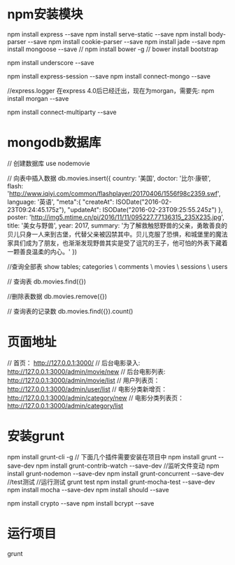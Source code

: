 # npm安装模块
npm install express --save
npm install serve-static --save
npm install body-parser --save
npm install cookie-parser --save
npm install jade --save
npm install mongoose --save
// npm install bower -g
// bower install bootstrap

npm install underscore --save

npm install express-session --save
npm install connect-mongo --save

//express.logger 在express 4.0后已经迁出，现在为morgan，需要先:
npm install morgan --save

npm install connect-multiparty --save

# mongodb数据库
// 创建数据库 
use nodemovie 

// 向表中插入数据
db.movies.insert({
country: '美国',
doctor: '比尔·康顿',
flash: 'http://www.iqiyi.com/common/flashplayer/20170406/1556f98c2359.swf',
language: '英语',
"meta":{
	"createAt": ISODate("2016-02-23T09:24:45.175z"),
	"updateAt": ISODate("2016-02-23T09:25:55.245z")
},
poster: 'http://img5.mtime.cn/pi/2016/11/11/095227.77136315_235X235.jpg',
title: '美女与野兽',
year: 2017,
summary: '为了解救触怒野兽的父亲，勇敢善良的贝儿只身一人来到古堡，代替父亲被囚禁其中。贝儿克服了恐惧，和城堡里的魔法家具们成为了朋友，也渐渐发现野兽其实是受了诅咒的王子，他可怕的外表下藏着一颗善良温柔的内心。'
})

//查询全部表
show tables;
categories \ comments \ movies \ sessions \ users

// 查询表
db.movies.find({})

//删除表数据
db.movies.remove({})

// 查询表的记录数
db.movies.find({}).count()

# 页面地址
// 首页： http://127.0.0.1:3000/
// 后台电影录入:  http://127.0.0.1:3000/admin/movie/new
// 后台电影列表:  http://127.0.0.1:3000/admin/movie/list
// 用户列表页： http://127.0.0.1:3000/admin/user/list
// 电影分类新增页：http://127.0.0.1:3000/admin/category/new
// 电影分类列表页：http://127.0.0.1:3000/admin/category/list

# 安装grunt
npm install grunt-cli -g
// 下面几个插件需要安装在项目中
npm install grunt --save-dev 
npm install grunt-contrib-watch --save-dev    //监听文件变动
npm install grunt-nodemon --save-dev
npm install grunt-concurrent --save-dev
//test测试 
//运行测试 grunt test
npm install grunt-mocha-test --save-dev
npm install mocha --save-dev
npm install should --save

npm install crypto --save
npm install bcrypt --save

# 运行项目
grunt

